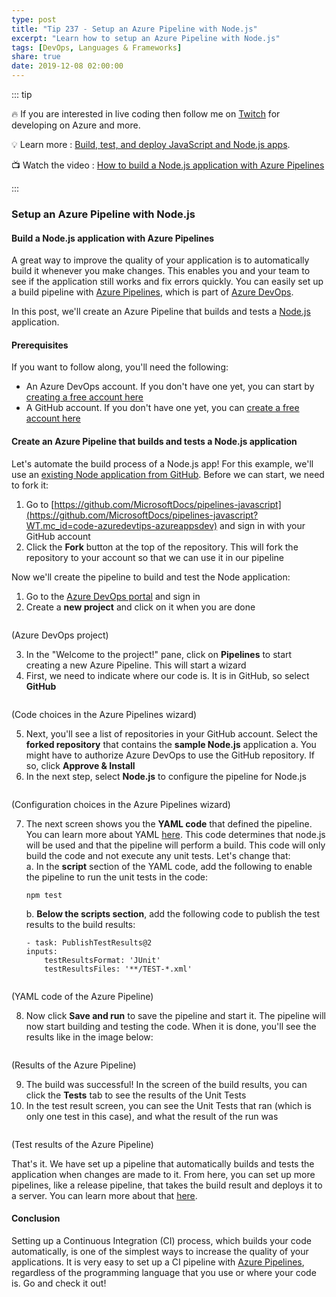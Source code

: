 ```yaml
---
type: post
title: "Tip 237 - Setup an Azure Pipeline with Node.js"
excerpt: "Learn how to setup an Azure Pipeline with Node.js"
tags: [DevOps, Languages & Frameworks]
share: true
date: 2019-12-08 02:00:00
---
```


::: tip 

:fire: If you are interested in live coding then follow me on [Twitch](https://twitch.tv/mbcrump) for developing on Azure and more.

:bulb: Learn more : [Build, test, and deploy JavaScript and Node.js apps](https://docs.microsoft.com/azure/devops/pipelines/languages/javascript?view=azure-devops?WT.mc_id=docs-azuredevtips-azureappsdev). 

:tv: Watch the video : [How to build a Node.js application with Azure Pipelines](https://www.youtube.com/watch?v=z_4sMQKE_zw&list=PLLasX02E8BPCNCK8Thcxu-Y-XcBUbhFWC&index=3&t=22s)

:::

### Setup an Azure Pipeline with Node.js

#### Build a Node.js application with Azure Pipelines

A great way to improve the quality of your application is to automatically build it whenever you make changes. This enables you and your team to see if the application still works and fix errors quickly. You can easily set up a build pipeline with [Azure Pipelines](https://azure.microsoft.com/services/devops/pipelines?WT.mc_id=azure-azuredevtips-azureappsdev), which is part of [Azure DevOps](https://azure.microsoft.com/services/devops?WT.mc_id=azure-azuredevtips-azureappsdev).

In this post, we'll create an Azure Pipeline that builds and tests a [Node.js](https://nodejs.org/) application. 

#### Prerequisites

If you want to follow along, you'll need the following:
* An Azure DevOps account. If you don't have one yet, you can start by [creating a free account here](https://azure.microsoft.com/services/devops?WT.mc_id=azure-azuredevtips-azureappsdev)
* A GitHub account. If you don't have one yet, you can [create a free account here](https://github.com/join?WT.mc_id=code-azuredevtips-azureappsdev)

#### Create an Azure Pipeline that builds and tests a Node.js application

Let's automate the build process of a Node.js app! For this example, we'll use an [existing Node application from GitHub](https://github.com/MicrosoftDocs/pipelines-javascript?WT.mc_id=code-azuredevtips-azureappsdev). Before we can start, we need to fork it:
1. Go to [https://github.com/MicrosoftDocs/pipelines-javascript](https://github.com/MicrosoftDocs/pipelines-javascript?WT.mc_id=code-azuredevtips-azureappsdev) and sign in with your GitHub account
2. Click the **Fork** button at the top of the repository. This will fork the repository to your account so that we can use it in our pipeline

Now we'll create the pipeline to build and test the Node application:

1. Go to the [Azure DevOps portal](https://dev.azure.com/?WT.mc_id=azure-azuredevtips-azureappsdev) and sign in
2. Create a **new project** and click on it when you are done

<img :src="$withBase('/files/36mainview.png')">

(Azure DevOps project)

3. In the "Welcome to the project!" pane, click on **Pipelines** to start creating a new Azure Pipeline. This will start a wizard
4. First, we need to indicate where our code is. It is in GitHub, so select **GitHub**

<img :src="$withBase('/files/36choosegithub.png')">

(Code choices in the Azure Pipelines wizard)

5. Next, you'll see a list of repositories in your GitHub account. Select the **forked repository** that contains the **sample Node.js** application
   a. You might have to authorize Azure DevOps to use the GitHub repository. If so, click **Approve & Install**
6. In the next step, select **Node.js** to configure the pipeline for Node.js

<img :src="$withBase('/files/36choosenodejs.png')">

(Configuration choices in the Azure Pipelines wizard)

7. The next screen shows you the **YAML code** that defined the pipeline. You can learn more about YAML [here](https://learnxinyminutes.com/docs/yaml/). This code determines that node.js will be used and that the pipeline will perform a build. This code will only build the code and not execute any unit tests. Let's change that:   
    a. In the **script** section of the YAML code, add the following to enable the pipeline to run the unit tests in the code:
    ```
    npm test
    ```
    b. **Below the scripts section**, add the following code to publish the test results to the build results:  

    ```
   - task: PublishTestResults@2
    inputs:
        testResultsFormat: 'JUnit'
        testResultsFiles: '**/TEST-*.xml'
    ```
<img :src="$withBase('/files/36yammel.png')">

(YAML code of the Azure Pipeline)

8. Now click **Save and run** to save the pipeline and start it. The pipeline will now start building and testing the code. When it is done, you'll see the results like in the image below:

<img :src="$withBase('/files/36buildresults.png')">

(Results of the Azure Pipeline)

9. The build was successful! In the screen of the build results, you can click the **Tests** tab to see the results of the Unit Tests
10. In the test result screen, you can see the Unit Tests that ran (which is only one test in this case), and what the result of the run was

<img :src="$withBase('/files/36testresults.png')">

(Test results of the Azure Pipeline)

That's it. We have set up a pipeline that automatically builds and tests the application when changes are made to it. From here, you can set up more pipelines, like a release pipeline, that takes the build result and deploys it to a server. You can learn more about that [here](https://docs.microsoft.com/azure/devops/pipelines/ecosystems/javascript?view=azure-devops#build-and-push-image-to-container-registry&WT.mc_id=azure-azuredevtips-azureappsdev). 

#### Conclusion
Setting up a Continuous Integration (CI) process, which builds your code automatically, is one of the simplest ways to increase the quality of your applications. It is very easy to set up a CI pipeline with [Azure Pipelines](https://azure.microsoft.com/services/devops/pipelines?WT.mc_id=azure-azuredevtips-azureappsdev), regardless of the programming language that you use or where your code is. Go and check it out!